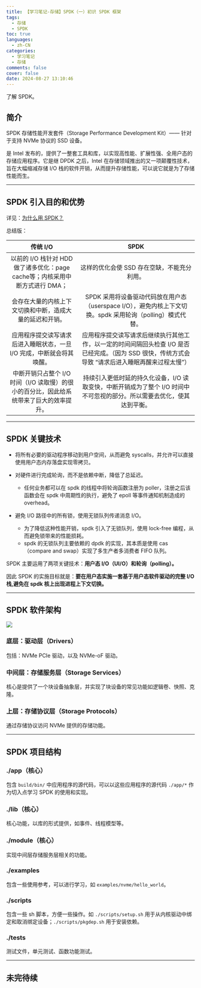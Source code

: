 ```yaml
---
title: 【学习笔记-存储】SPDK（一）初识 SPDK 框架
tags:
  - 存储
  - SPDK
toc: true
languages:
  - zh-CN
categories:
  - 学习笔记
  - 存储
comments: false
cover: false
date: 2024-08-27 13:10:46
---
```


了解 SPDK。

<!-- more -->

## 简介

SPDK 存储性能开发套件（Storage Performance Development Kit）—— 针对于支持 NVMe 协议的 SSD 设备。

是 Intel 发布的，提供了一整套工具和库，以实现高性能、扩展性强、全用户态的存储应用程序。它是继 DPDK 之后，Intel 在存储领域推出的又一项颠覆性技术，旨在大幅缩减存储 I/O 栈的软件开销，从而提升存储性能，可以说它就是为了存储性能而生。

---

## SPDK 引入目的和优势

详见：[为什么用 SPDK？](https://www.cnblogs.com/bandaoyu/p/16752023.html)

总结版：

| 传统 I/O | SPDK |
| :--: | :--: |
| 以前的 I/O 栈针对 HDD 做了诸多优化：page cache等；内核采用中断方式进行 DMA；| 这样的优化会使 SSD 存在空缺，不能充分利用。|
| 会存在大量的内核上下文切换和中断，造成大量的延迟和开销。| SPDK 采用将设备驱动代码放在用户态（userspace I/O），避免内核上下文切换。spdk 采用轮询（polling）模式代替。|
| 应用程序提交读写请求后进入睡眠状态，一旦 I/O 完成，中断就会将其唤醒。| 应用程序提交读写请求后继续执行其他工作，以一定的时间间隔回头检查 I/O 是否已经完成。（因为 SSD 很快，传统方式会导致 “请求后进入睡眠再醒来过程太慢”）|
| 中断开销只占整个 I/O 时间（I/O 读取慢）的很小的百分比，因此给系统带来了巨大的效率提升。| 持续引入更低时延的持久化设备，I/O 读取变快，中断开销成为了整个 I/O 时间中不可忽视的部分。所以需要去优化，使其达到平衡。|

---

## SPDK 关键技术

* 将所有必要的驱动程序移动到用户空间，从而避免 syscalls，并允许可以直接使用用户态内存落盘实现零拷贝。

* 对硬件进行完成轮询，而不是依赖中断，降低了总延迟。
    * 任何业务都可以在 spdk 的线程中将轮询函数注册为 poller，注册之后该函数会在 spdk 中周期性的执行，避免了 epoll 等事件通知机制造成的 overhead。

* 避免 I/O 路径中的所有锁，使用无锁队列传递消息 I/O。
    * 为了降低这种性能开销，spdk 引入了无锁队列，使用 lock-free 编程，从而避免锁带来的性能损耗。
    * spdk 的无锁队列主要依赖的 dpdk 的实现，其本质是使用 cas（compare and swap）实现了多生产者多消费者 FIFO 队列。

SPDK 主要运用了两项关键技术：**用户态 I/O（UI/O）和轮询（polling）。**

因此 SPDK 的实施目标就是：**要在用户态实施一套基于用户态软件驱动的完整 I/O 栈,避免在 spdk 核上出现进程上下文切换。**

---

## SPDK 软件架构

![](https://cdn.jsdelivr.net/gh/CS0522/CSBlog/source/_posts/n-spdk-01/spdk-architecture.jpeg)

### 底层：驱动层（Drivers）

包括：NVMe PCIe 驱动，以及 NVMe-oF 驱动。

### 中间层：存储服务层（Storage Services）

核心是提供了一个块设备抽象层，并实现了块设备的常见功能如逻辑卷、快照、克隆。

### 上层：存储协议层（Storage Protocols）

通过存储协议访问 NVMe 提供的存储功能。

---

## SPDK 项目结构

### ./app（核心）

包含 `build/bin/` 中应用程序的源代码，可以以这些应用程序的源代码 `./app/*` 作为切入点学习 SPDK 的使用和实现。

### ./lib（核心）

核心功能，以库的形式提供，如事件、线程模型等。

### ./module（核心）

实现中间层存储服务层相关的功能。

### ./examples

包含一些使用参考，可以进行学习，如 `examples/nvme/hello_world`。

### ./scripts

包含一些 sh 脚本，方便一些操作。如 `./scripts/setup.sh` 用于从内核驱动中绑定和取消绑定设备；`./scripts/pkgdep.sh` 用于安装依赖。

### ./tests

测试文件，单元测试、函数功能测试。

---

## 未完待续